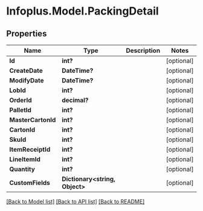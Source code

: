# Infoplus.Model.PackingDetail
## Properties

Name | Type | Description | Notes
------------ | ------------- | ------------- | -------------
**Id** | **int?** |  | [optional] 
**CreateDate** | **DateTime?** |  | [optional] 
**ModifyDate** | **DateTime?** |  | [optional] 
**LobId** | **int?** |  | [optional] 
**OrderId** | **decimal?** |  | [optional] 
**PalletId** | **int?** |  | [optional] 
**MasterCartonId** | **int?** |  | [optional] 
**CartonId** | **int?** |  | [optional] 
**SkuId** | **int?** |  | [optional] 
**ItemReceiptId** | **int?** |  | [optional] 
**LineItemId** | **int?** |  | [optional] 
**Quantity** | **int?** |  | [optional] 
**CustomFields** | **Dictionary&lt;string, Object&gt;** |  | [optional] 

[[Back to Model list]](../README.md#documentation-for-models) [[Back to API list]](../README.md#documentation-for-api-endpoints) [[Back to README]](../README.md)

